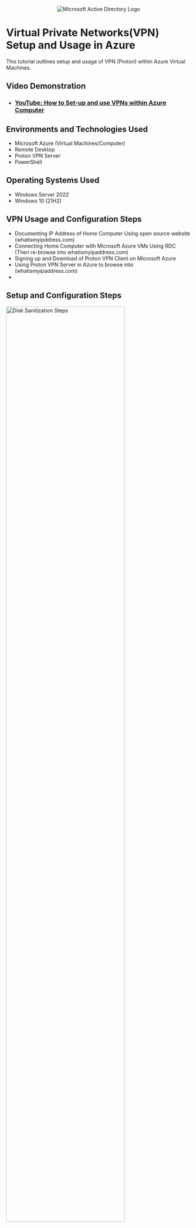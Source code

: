 <p align="center">
<img src="https://i.imgur.com/gnC9oL4.png" alt="Microsoft Active Directory Logo"/>
</p>

<h1>Virtual Private Networks(VPN) Setup and Usage in Azure</h1>
This tutorial outlines setup and usage of VPN (Proton) within Azure Virtual Machines.<br />


<h2>Video Demonstration</h2>

- ### [YouTube: How to Set-up and use VPNs within Azure Computer](https://www.youtube.com)

<h2>Environments and Technologies Used</h2>

- Microsoft Azure (Virtual Machines/Computer)
- Remote Desktop
- Proton VPN Server
- PowerShell

<h2>Operating Systems Used</h2>

- Windows Server 2022
- Windows 10 (21H2)

<h2>VPN Usage and Configuration Steps</h2>

- Documenting IP Address of Home Computer Using open source website (whatismyipddress.com) 
- Connecting Home Computer with Microsoft Azure VMs Using RDC (Then re-browse into whatismyipaddress.com)
- Signing up and Download of Proton VPN Client on Microsoft Azure
- Using Proton VPN Server in Azure to browse into (whatismyipaddress.com)
- 

<h2>Setup and Configuration Steps</h2>

<p>
<img src="https://i.imgur.com/bGVSNxB.png" height="80%" width="80%" alt="Disk Sanitization Steps"/>
<img src="https://i.imgur.com/dtYNXAM.png" height="80%" width="80%" alt="Disk Sanitization Steps"/>
</p>
<p>
In the above figure, home PC was first used to browse into an open source website (whatismyipaddress) with the aim of documenting its IP-address. Again, 
</p>
<br />

<p>
<img src="https://i.imgur.com/rFx9wGt.png" height="80%" width="80%" alt="Disk Sanitization Steps"/>
<img src="https://i.imgur.com/gjsmhvE.png" height="80%" width="80%" alt="Disk Sanitization Steps"/>
</p>
<p>
The above figure shows a resource groups been created in Azure with the aim of setting up a virtual machine that was then connected with home PC using RDC(Remote Desktop Connection). In creating the resource group, an option of choosing a subscription was given as shown above (Azure for student) and the resource group was named RG-Lab-1 and London as its region depending where the organisation data centre was based. Notably, some countries have some strict rules that prevent organisation from shifting any of its resources outside its region.
</p>
<br />

<p>
<img src="https://i.imgur.com/QbIzjDX.png" height="80%" width="80%" alt="Disk Sanitization Steps"/>
<img src="https://i.imgur.com/EJw69EA.png" height="80%" width="80%" alt="Disk Sanitization Steps"/>
</p>
<p>
The above figure is a resource created inside the resource group container (RG-Lab-1). This resource is referred to as storage account that is used for storing fils with wide range of functionality. Notably, resources in azure could be related to a google drive with more capability. In this lab, the resource named abrahamlab is been used as a folder where a bunch of files are stored.
</p>
<br />

<p>
<img src="https://i.imgur.com/3nWuAVG.png" height="80%" width="80%" alt="Disk Sanitization Steps"/>
</p>
<p>
As shown above the text file named vpn-lab1.txt was stored inside a resource container vpn. Notably, the file is been opened and could be edited, downloaded and share within and outside the organisation as well as many more functionalities.
</p>
<br />

<p>
<img src="https://i.imgur.com/bhqwJB7.png" height="80%" width="80%" alt="Disk Sanitization Steps"/>
<img src="https://i.imgur.com/PrTg2Ho.png" height="80%" width="80%" alt="Disk Sanitization Steps"/>
</p>
<p>
In other not to incurred too much cost and overused the available credit as this lab was done under free subscription, the baove figure shows how resource grouop was deleted after each successful lab has been done. Also, figure2 above shows cost analysis that enables organiosation to know what resources is costing them more and hiow to reduce it.
</p>
<br />

<p>
<img src="https://i.imgur.com/CwXixKY.png" height="80%" width="80%" alt="Disk Sanitization Steps"/>
<img src="https://i.imgur.com/cZVsJvm.png" height="80%" width="80%" alt="Disk Sanitization Steps"/>
<img src="https://i.imgur.com/MU9itmX.png" height="80%" width="80%" alt="Disk Sanitization Steps"/>
</p>
<p>
After succesful connection to azure, the inputed credentials of the VMs to be created was then validated before been deployed as shown above.
</p>
<br />

<p>
<img src="https://i.imgur.com/xwtYehc.png" height="80%" width="80%" alt="Disk Sanitization Steps"/>
<img src="https://i.imgur.com/pmQl7RS.png" height="80%" width="80%" alt="Disk Sanitization Steps"/>
<img src="https://i.imgur.com/0mtDUjq.png" height="80%" width="80%" alt="Disk Sanitization Steps"/>
</p>
<p>
The above steps involves connecting azure virtual machine to home PC using RDP (Remote Desktop Protocol). First, the public IP address of the newly created VM named 'vpn-lab' was copied then, microsoft remote desktop was lauched with the public IP address (104.47.141.101). A new RDC was innitiated as shown above using same username and password that was used when creating the virtual machine in MS azure.  The open source website WHATISMYIPADDRESS.COM was then browse to document the VMs IP address as shown above.
</p>
<br />

<p>
<img src="https://i.imgur.com/dnASjyy.png" height="80%" width="80%" alt="Disk Sanitization Steps"/>
<img src="https://i.imgur.com/0kCc1a2.png" height="80%" width="80%" alt="Disk Sanitization Steps"/>
<img src="https://i.imgur.com/1zVTz4k.png" height="80%" width="80%" alt="Disk Sanitization Steps"/>
</p>
<p>
Any browser of choice on the virtual machine was used to re-visit WHATISMYIPADDRESS.COM open source site as shown above. This then gives two different IP address in the course of this lab using same PC as shown above. First ip address was from virtual machine (Netherland), second IP address was from the original location of the PC (England). Notably, both ip addresses was documented with no VPN (Virtual Private Network).
</p>
<br />

<p>
<img src="https://i.imgur.com/Pnxr5OM.png" height="80%" width="80%" alt="Disk Sanitization Steps"/>
</p>
<p>
In other to connect to VPN, this lab requires downloading proton-vpn on actual PC (London, England) then using the sign-up details to log into the VM that was created. The reason for not doing proton setup on VM was because the security of proton will assume i am in Netherland and that might make it hard for the signup process as it requires netherland mobile due to localisation. From the above picture, the wordings on proton vpn google search was not written in english due to localisation hence, this will make it hard to read the signup requirement.
</p>
<br />

<p>
<img src="https://i.imgur.com/N2jVTru.png" height="80%" width="80%" alt="Disk Sanitization Steps"/>
<img src="https://i.imgur.com/SEnZB0F.png" height="80%" width="80%" alt="Disk Sanitization Steps"/>
<img src="https://i.imgur.com/cLeOQsf.png" height="80%" width="80%" alt="Disk Sanitization Steps"/>
</p>
<p>
after proton vpn sign up on home computer, the url was then copied to VM using the login details to re-signed back to proton in other to download vpn-client (an app that enables connection to vpn) as shown above. After a scuccessful download, same login details was then used to log into vpn client.
</p>
<br />

<p>
<img src="https://i.imgur.com/W82lz37.png" height="80%" width="80%" alt="Disk Sanitization Steps"/>
<img src="https://i.imgur.com/xnX3K6e.png" height="80%" width="80%" alt="Disk Sanitization Steps"/>
</p>
<p>
The above figure shows a connection to a VPN Client Server in Japan with the help of remote desktop connection (RDC). Notably, there were several countries to choose from depending on server and connection strenght however, this lab uses a tunnel to create a connection from azure VM to a proton vpn server in Japan as shown in the above figure.
</p>
<br />

<p>
<img src="https://i.imgur.com/nIkHN8L.png" height="80%" width="80%" alt="Disk Sanitization Steps"/>
<img src="https://i.imgur.com/ENKP3g4.png" height="80%" width="80%" alt="Disk Sanitization Steps"/>
</p>
<p>
Finally, all the browsing histroy on home PC will be routed through the vpn server in Japan. For example, re-visiting WHATISMYIPADDRESS.COM to document a third ip address on this lab shows that we now browsing from Tokyo in Japan.
</p>
<br />

<p>
<img src="https://i.imgur.com/W82lz37.png" height="80%" width="80%" alt="Disk Sanitization Steps"/>
</p>
<p>
The above figure shows a connection
</p>
<br />
